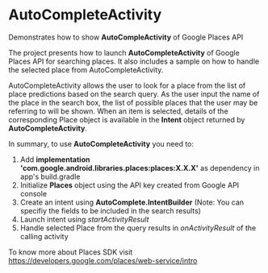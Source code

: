 # AutoCompleteActivity
Demonstrates how to show **AutoCompleActivity** of Google Places API

The project presents how to launch **AutoCompleteActivity** of Google Places API for searching places. It also includes a sample on how to handle the selected place from AutoCompleteActivity.

AutoCompleteActivity allows the user to look for a place from the list of place predictions based on the search query. As the user input the name of the place in the search box, the list of possible places that the user may be referring to will be shown. When an item is selected, details of the corresponding Place object is available in the **Intent** object returned by **AutoCompleteActivity**. 

In summary, to use **AutoCompleteActivity** you need to:
1. Add **implementation 'com.google.android.libraries.places:places:X.X.X'** as dependency in app's build.gradle
2. Initialize **Places** object using the API key created from Google API console
3. Create an intent using **AutoComplete.IntentBuilder** (Note: You can specifiy the fields to be included in the search results)
4. Launch intent using *startActivityResult*
5. Handle selected Place from the query results in *onActivityResult* of the calling activity

To know more about Places SDK visit https://developers.google.com/places/web-service/intro

